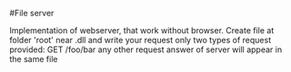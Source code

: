 #File server

Implementation of webserver, that work without browser. Create file at folder 'root' near .dll and write your request
only two types of request provided:
    GET /foo/bar
    any other request
answer of server will appear in the same file
